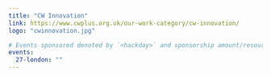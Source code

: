 ```yaml
---
title: "CW Innovation"
link: https://www.cwplus.org.uk/our-work-category/cw-innovation/
logo: "cwinnovation.jpg"

# Events sponsored denoted by `<hackday>` and sponsorship amount/resource
events:
  27-london: ""
---
```

